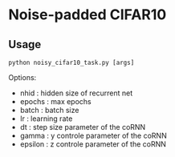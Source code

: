 # Noise-padded CIFAR10 

## Usage

```
python noisy_cifar10_task.py [args]
```

Options:
- nhid : hidden size of recurrent net
- epochs : max epochs
- batch : batch size
- lr : learning rate
- dt : step size parameter of the coRNN
- gamma : y controle parameter of the coRNN
- epsilon : z controle parameter of the coRNN
